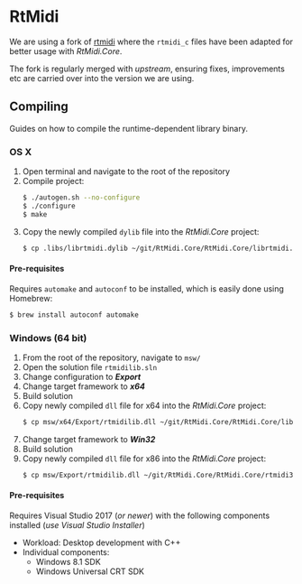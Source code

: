 # RtMidi

We are using a fork of [rtmidi](https://github.com/micdah/rtmidi) where the `rtmidi_c` files have been adapted for
better usage with _RtMidi.Core_.

The fork is regularly merged with _upstream_, ensuring fixes, improvements etc are carried over into the version we are
using. 

## Compiling

Guides on how to compile the runtime-dependent library binary.

### OS X

1. Open terminal and navigate to the root of the repository
1. Compile project: 
    ```bash
    $ ./autogen.sh --no-configure
    $ ./configure
    $ make
    ```
1. Copy the newly compiled `dylib` file into the _RtMidi.Core_ project:
    ```bash
    $ cp .libs/librtmidi.dylib ~/git/RtMidi.Core/RtMidi.Core/librtmidi.dylib
    ```

#### Pre-requisites

Requires `automake` and `autoconf` to be installed, which is easily done using Homebrew:

```bash
$ brew install autoconf automake
```


### Windows (64 bit)

1. From the root of the repository, navigate to `msw/`
1. Open the solution file `rtmidilib.sln`
1. Change configuration to _**Export**_
1. Change target framework to _**x64**_
1. Build solution
1. Copy newly compiled `dll` file for x64 into the _RtMidi.Core_ project:
    ```bash
    $ cp msw/x64/Export/rtmidilib.dll ~/git/RtMidi.Core/RtMidi.Core/librtmidi.dylib
    ```
1. Change target framework to _**Win32**_
1. Build solution
1. Copy newly compiled `dll` file for x86 into the _RtMidi.Core_ project:
    ```bash
    $ cp msw/Export/rtmidilib.dll ~/git/RtMidi.Core/RtMidi.Core/rtmidi32.dll
    ```

#### Pre-requisites

Requires Visual Studio 2017 (_or newer_) with the following components installed (_use Visual Studio Installer_)

* Workload: Desktop development with C++
* Individual components:
  * Windows 8.1 SDK
  * Windows Universal CRT SDK